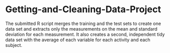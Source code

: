 # Getting-and-Cleaning-Data-Project
The submitted R script merges the training and the test sets to create one data set and extracts only the measurements on the mean and standard deviation for each measurement. It also creates a second, independent tidy data set with the average of each variable for each activity and each subject.
